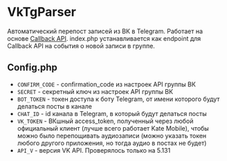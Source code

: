 # VkTgParser
Автоматический перепост записей из ВК в Telegram. Работает на основе [Callback API](https://dev.vk.com/ru/api/callback/getting-started). index.php устанавливается как endpoint для Callback API на события о новой записи в группе.

## Config.php
- `CONFIRM_CODE` - confirmation_code из настроек API группы ВК
- `SECRET` - секретный ключ из настроек API группы ВК
- `BOT_TOKEN` - токен доступа к боту Telegram, от имени которого будут делаться посты в канале
- `CHAT_ID` - id канала в Telegram, в который будут делаться посты
- `VK_TOKEN` - ВКшный access_token, полученный через любой официальный клиент (лучше всего работает Kate Mobile), чтобы можно было перепощивать аудиозаписи (можно указать токен любого другого приложения, но тогда аудио в постах не будет)
- `API_V` - версия VK API. Проверялось только на 5.131
